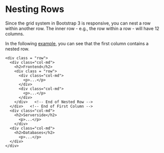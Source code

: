 
# Nesting Rows

Since the grid system in Bootstrap 3 is responsive, you can nest a row within another row. The inner row - e.g., the row within a row - will have 12 columns.

In the following <a href="archives/class htmls/ex4.html" target="_blank">example</a>, you can see that the first column contains a nested row.
~~~
<div class = "row">
  <div class="col-md">
    <h2>Frontend</h2>
    <div class = "row">
      <div class="col-md">
        <p>...</p>
      </div>
      <div class="col-md">
        <p>...</p>
      </div>
    </div>   <!-- End of Nested Row -->
  </div>   <!-- End of First Column -->
  <div class="col-md">
    <h2>Serverside</h2>
      <p>...</p>
    </div>
  <div class="col-md">
    <h2>Databases</h2>
      <p>...</p>
  </div>
</div>
~~~
